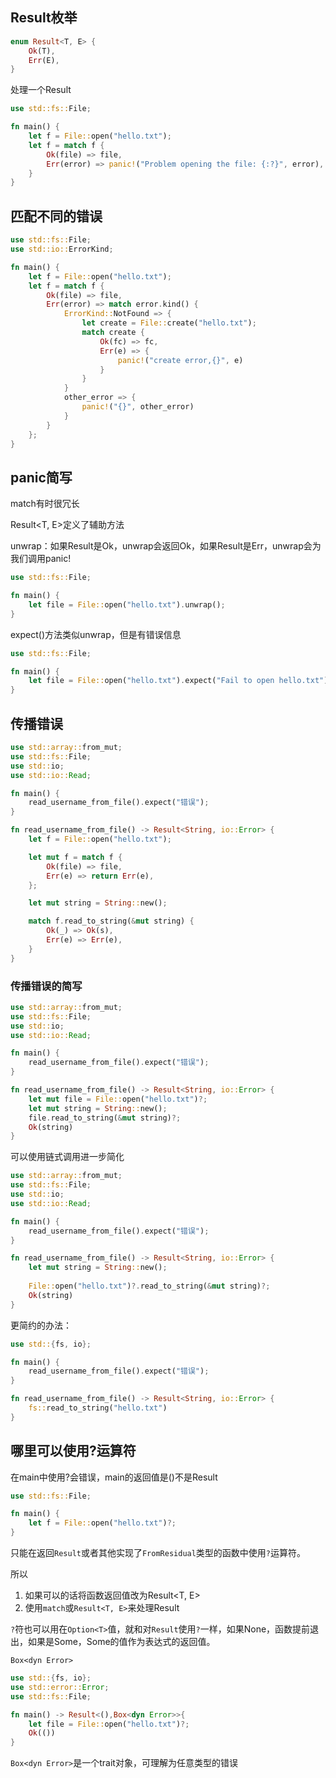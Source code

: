 ## Result枚举

```rust
enum Result<T, E> {
    Ok(T),
    Err(E),
}
```

处理一个Result

```rust
use std::fs::File;

fn main() {
    let f = File::open("hello.txt");
    let f = match f {
        Ok(file) => file,
        Err(error) => panic!("Problem opening the file: {:?}", error),
    }
}
```

## 匹配不同的错误

``` rust
use std::fs::File;
use std::io::ErrorKind;

fn main() {
    let f = File::open("hello.txt");
    let f = match f {
        Ok(file) => file,
        Err(error) => match error.kind() {
            ErrorKind::NotFound => {
                let create = File::create("hello.txt");
                match create {
                    Ok(fc) => fc,
                    Err(e) => {
                        panic!("create error,{}", e)
                    }
                }
            }
            other_error => {
                panic!("{}", other_error)
            }
        }
    };
}
```

## panic简写

match有时很冗长

Result<T, E>定义了辅助方法

unwrap：如果Result是Ok，unwrap会返回Ok，如果Result是Err，unwrap会为我们调用panic!

```rust
use std::fs::File;

fn main() {
    let file = File::open("hello.txt").unwrap();
}
```

expect()方法类似unwrap，但是有错误信息

```rust
use std::fs::File;

fn main() {
    let file = File::open("hello.txt").expect("Fail to open hello.txt");
}
```

## 传播错误

```rust
use std::array::from_mut;
use std::fs::File;
use std::io;
use std::io::Read;

fn main() {
    read_username_from_file().expect("错误");
}

fn read_username_from_file() -> Result<String, io::Error> {
    let f = File::open("hello.txt");

    let mut f = match f {
        Ok(file) => file,
        Err(e) => return Err(e),
    };

    let mut string = String::new();

    match f.read_to_string(&mut string) {
        Ok(_) => Ok(s),
        Err(e) => Err(e),
    }
}
```

### 传播错误的简写

```rust
use std::array::from_mut;
use std::fs::File;
use std::io;
use std::io::Read;

fn main() {
    read_username_from_file().expect("错误");
}

fn read_username_from_file() -> Result<String, io::Error> {
    let mut file = File::open("hello.txt")?;
    let mut string = String::new();
    file.read_to_string(&mut string)?;
    Ok(string)
}
```

可以使用链式调用进一步简化

```rust
use std::array::from_mut;
use std::fs::File;
use std::io;
use std::io::Read;

fn main() {
    read_username_from_file().expect("错误");
}

fn read_username_from_file() -> Result<String, io::Error> {
    let mut string = String::new();
    
    File::open("hello.txt")?.read_to_string(&mut string)?;
    Ok(string)
}
```

更简约的办法：

```rust
use std::{fs, io};

fn main() {
    read_username_from_file().expect("错误");
}

fn read_username_from_file() -> Result<String, io::Error> {
    fs::read_to_string("hello.txt")
}
```

## 哪里可以使用?运算符

在main中使用?会错误，main的返回值是()不是Result
```rust
use std::fs::File;

fn main() {
    let f = File::open("hello.txt")?;
}
```

只能在返回`Result`或者其他实现了`FromResidual`类型的函数中使用`?`运算符。

所以
1. 如果可以的话将函数返回值改为Result<T, E>
2. 使用`match`或`Result<T, E>`来处理Result

`?`符也可以用在`Option<T>`值，就和对`Result`使用`?`一样，如果None，函数提前退出，如果是Some，Some的值作为表达式的返回值。


`Box<dyn Error>`

```rust
use std::{fs, io};
use std::error::Error;
use std::fs::File;

fn main() -> Result<(),Box<dyn Error>>{
    let file = File::open("hello.txt")?;
    Ok(())
}
```

`Box<dyn Error>`是一个trait对象，可理解为任意类型的错误
